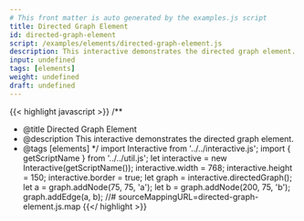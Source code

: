 ```yaml
---
# This front matter is auto generated by the examples.js script
title: Directed Graph Element
id: directed-graph-element
script: /examples/elements/directed-graph-element.js
description: This interactive demonstrates the directed graph element.
input: undefined
tags: [elements]
weight: undefined
draft: undefined
---
```


{{< highlight javascript >}}
/**
* @title Directed Graph Element
* @description This interactive demonstrates the directed graph element.
* @tags [elements]
*/
import Interactive from '../../interactive.js';
import { getScriptName } from '../../util.js';
let interactive = new Interactive(getScriptName());
interactive.width = 768;
interactive.height = 150;
interactive.border = true;
let graph = interactive.directedGraph();
let a = graph.addNode(75, 75, 'a');
let b = graph.addNode(200, 75, 'b');
graph.addEdge(a, b);
//# sourceMappingURL=directed-graph-element.js.map
{{</ highlight >}}

